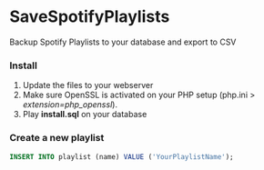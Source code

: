 # SaveSpotifyPlaylists
Backup Spotify Playlists to your database and export to CSV

### Install
1. Update the files to your webserver
2. Make sure OpenSSL is activated on your PHP setup (php.ini > *extension=php_openssl*).
3. Play **install.sql** on your database

### Create a new playlist
```sql
INSERT INTO playlist (name) VALUE ('YourPlaylistName');
```